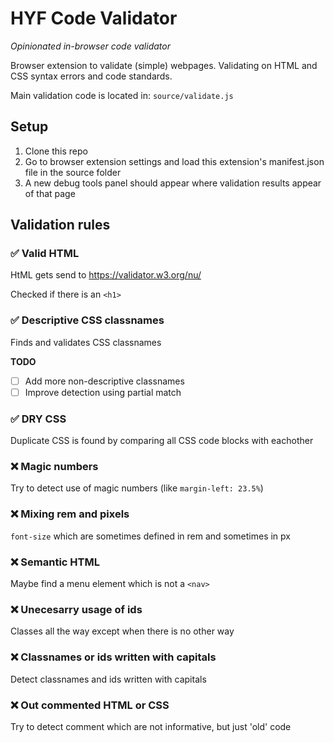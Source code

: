 # HYF Code Validator

_Opinionated in-browser code validator_

Browser extension to validate (simple) webpages. Validating on HTML and CSS syntax errors and code standards.

Main validation code is located in: `source/validate.js`

## Setup

1. Clone this repo
2. Go to browser extension settings and load this extension's manifest.json file in the source folder
3. A new debug tools panel should appear where validation results appear of that page

## Validation rules

### ✅ Valid HTML

HtML gets send to https://validator.w3.org/nu/

Checked if there is an `<h1>`

### ✅ Descriptive CSS classnames

Finds and validates CSS classnames

**TODO**

- [ ] Add more non-descriptive classnames
- [ ] Improve detection using partial match

### ✅ DRY CSS

Duplicate CSS is found by comparing all CSS code blocks with eachother

### ❌ Magic numbers

Try to detect use of magic numbers (like `margin-left: 23.5%`)

### ❌ Mixing rem and pixels

`font-size` which are sometimes defined in rem and sometimes in px

### ❌ Semantic HTML

Maybe find a menu element which is not a `<nav>`

### ❌ Unecesarry usage of ids

Classes all the way except when there is no other way

### ❌ Classnames or ids written with capitals

Detect classnames and ids written with capitals

### ❌ Out commented HTML or CSS

Try to detect comment which are not informative, but just 'old' code